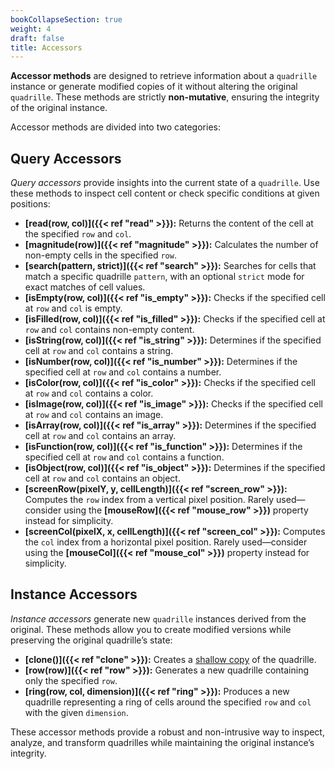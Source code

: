 ```yaml
---
bookCollapseSection: true  
weight: 4  
draft: false  
title: Accessors  
---
```


**Accessor methods** are designed to retrieve information about a `quadrille` instance or generate modified copies of it without altering the original `quadrille`. These methods are strictly **non-mutative**, ensuring the integrity of the original instance.  

Accessor methods are divided into two categories:  

## Query Accessors  

_Query accessors_ provide insights into the current state of a `quadrille`. Use these methods to inspect cell content or check specific conditions at given positions:  
- **[read(row, col)]({{< ref "read" >}}):** Returns the content of the cell at the specified `row` and `col`.  
- **[magnitude(row)]({{< ref "magnitude" >}}):** Calculates the number of non-empty cells in the specified `row`.  
- **[search(pattern, strict)]({{< ref "search" >}}):** Searches for cells that match a specific quadrille `pattern`, with an optional `strict` mode for exact matches of cell values.  
- **[isEmpty(row, col)]({{< ref "is_empty" >}}):** Checks if the specified cell at `row` and `col` is empty.  
- **[isFilled(row, col)]({{< ref "is_filled" >}}):** Checks if the specified cell at `row` and `col` contains non-empty content.  
- **[isString(row, col)]({{< ref "is_string" >}}):** Determines if the specified cell at `row` and `col` contains a string.  
- **[isNumber(row, col)]({{< ref "is_number" >}}):** Determines if the specified cell at `row` and `col` contains a number.  
- **[isColor(row, col)]({{< ref "is_color" >}}):** Checks if the specified cell at `row` and `col` contains a color.  
- **[isImage(row, col)]({{< ref "is_image" >}}):** Checks if the specified cell at `row` and `col` contains an image.  
- **[isArray(row, col)]({{< ref "is_array" >}}):** Determines if the specified cell at `row` and `col` contains an array.  
- **[isFunction(row, col)]({{< ref "is_function" >}}):** Determines if the specified cell at `row` and `col` contains a function.  
- **[isObject(row, col)]({{< ref "is_object" >}}):** Determines if the specified cell at `row` and `col` contains an object.  
- **[screenRow(pixelY, y, cellLength)]({{< ref "screen_row" >}}):** Computes the `row` index from a vertical pixel position. Rarely used—consider using the **[mouseRow]({{< ref "mouse_row" >}})** property instead for simplicity.  
- **[screenCol(pixelX, x, cellLength)]({{< ref "screen_col" >}}):** Computes the `col` index from a horizontal pixel position. Rarely used—consider using the **[mouseCol]({{< ref "mouse_col" >}})** property instead for simplicity.  

## Instance Accessors  

_Instance accessors_ generate new `quadrille` instances derived from the original. These methods allow you to create modified versions while preserving the original quadrille’s state:  
- **[clone()]({{< ref "clone" >}}):** Creates a [shallow copy](https://en.wikipedia.org/wiki/Object_copying#Shallow_copy) of the quadrille.  
- **[row(row)]({{< ref "row" >}}):** Generates a new quadrille containing only the specified `row`.  
- **[ring(row, col, dimension)]({{< ref "ring" >}}):** Produces a new quadrille representing a ring of cells around the specified `row` and `col` with the given `dimension`.  

These accessor methods provide a robust and non-intrusive way to inspect, analyze, and transform quadrilles while maintaining the original instance’s integrity.  